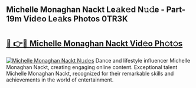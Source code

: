 ## Michelle Monaghan Nackt Le𝚊k𝚎d N𝚞𝚍e - Part-19m Vid𝚎o Le𝚊ks Photos 0TR3K

# <h2><a href="http://fb5tf0d.evod.top/?m=Michelle+Monaghan+Nackt">🔗 👉🔴 Michelle Monaghan Nackt Vid𝚎o Ph𝚘t𝚘s</a></h2>

[![Michelle Monaghan Nackt N𝚞d𝚎s](https://i.imgur.com/8V9OHl7.gif)](http://fb5tf0d.evod.top/?m=Michelle+Monaghan+Nackt)
Dance and lifestyle influencer Michelle Monaghan Nackt, creating engaging online content. Exceptional talent Michelle Monaghan Nackt, recognized for their remarkable skills and achievements in the world of entertainment. 
